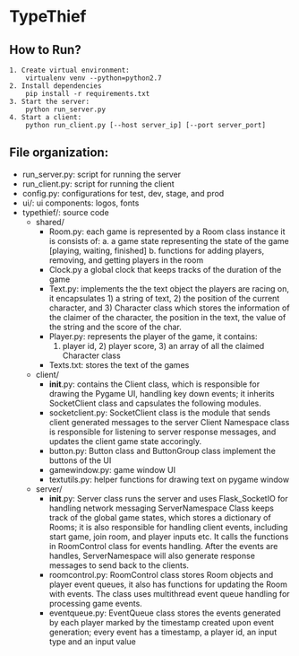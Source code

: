 # TypeThief

## How to Run?
    1. Create virtual environment:
        virtualenv venv --python=python2.7
    2. Install dependencies
        pip install -r requirements.txt
    3. Start the server:
        python run_server.py
    4. Start a client:
        python run_client.py [--host server_ip] [--port server_port]

## File organization:
- run_server.py: script for running the server
- run_client.py: script for running the client
- config.py: configurations for test, dev, stage, and prod
- ui/: ui components: logos, fonts
- typethief/: source code
    - shared/ 
        - Room.py: each game is represented by a Room class instance
            it is consists of:
            a. a game state representing the state of the game
                [playing, waiting, finished]
            b. functions for adding players, removing, and getting players
                in the room
        - Clock.py
            a global clock that keeps tracks of the duration of the game
        - Text.py: 
            implements the the text object the players are racing on, 
            it encapsulates 1) a string of text, 2) the position of the 
            current character, and 3) Character class which stores the 
            information of the claimer of the character, the position in
            the text, the value of the string and the score of the char.
        - Player.py:
            represents the player of the game, it contains: 
            1) player id, 2) player score, 3) an array of all the claimed
            Character class
        - Texts.txt: stores the text of the games 
    - client/
        - __init__.py: 
            contains the Client class, which is responsible for drawing 
            the Pygame UI, handling key down events; 
            it inherits SocketClient class and capsulates the following
            modules.
        - socketclient.py:
            SocketClient class is the module that sends client generated 
            messages to the server
            Client Namespace class is responsible for listening to server 
            response messages, and updates the client game state 
            accoringly.
        - button.py: 
            Button class and ButtonGroup class implement the buttons of the
            UI
        - gamewindow.py: game window UI
        - textutils.py: helper functions for drawing text on pygame window
    - server/
        - __init__.py:
            Server class runs the server and uses Flask_SocketIO for 
            handling network messaging 
            ServerNamespace Class keeps track of the global game states,
            which stores a dictionary of Rooms;
            it is also responsible for handling client events, including 
            start game, join room, and player inputs etc. It calls the 
            functions in RoomControl class for events handling. After the 
            events are handles, ServerNamespace will also generate
            response messages to send back to the clients.
        - roomcontrol.py:
            RoomControl class stores Room objects and player event queues, 
            it also has functions for updating the Room with events. 
            The class uses multithread event queue handling for processing
            game events.
        - eventqueue.py:
            EventQueue class stores the events generated by each player 
            marked by the timestamp created upon event generation; every 
            event has a timestamp, a player id, an input type and an input
            value
